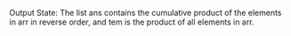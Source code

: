 Output State: The list ans contains the cumulative product of the elements in arr in reverse order, and tem is the product of all elements in arr.